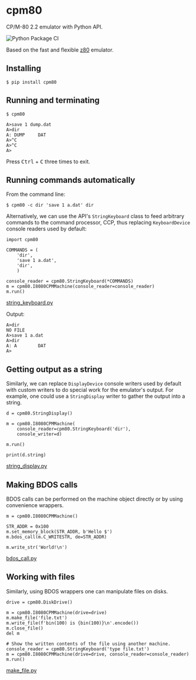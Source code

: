 # cpm80
CP/M-80 2.2 emulator with Python API.

![Python Package CI](https://github.com/kosarev/cpm80/actions/workflows/python-package.yml/badge.svg)


Based on the fast and flexible [z80](https://github.com/kosarev/z80) emulator.


## Installing

```shell
$ pip install cpm80
```


## Running and terminating

```
$ cpm80

A>save 1 dump.dat
A>dir
A: DUMP     DAT
A>^C
A>^C
A>
```

Press <kbd>Ctrl</kbd> + <kbd>C</kbd> three times to exit.


## Running commands automatically

From the command line:

```shell
$ cpm80 -c dir 'save 1 a.dat' dir
```

Alternatively, we can use the API's `StringKeyboard` class to
feed arbitrary commands to the command processor, CCP, thus
replacing `KeyboardDevice` console readers used by default:

```python3
import cpm80

COMMANDS = (
    'dir',
    'save 1 a.dat',
    'dir',
    )

console_reader = cpm80.StringKeyboard(*COMMANDS)
m = cpm80.I8080CPMMachine(console_reader=console_reader)
m.run()
```
[string_keyboard.py](https://github.com/kosarev/cpm80/blob/master/examples/string_keyboard.py)

Output:
```
A>dir
NO FILE
A>save 1 a.dat
A>dir
A: A        DAT
A>
```

## Getting output as a string

Similarly, we can replace `DisplayDevice` console writers used by
default with custom writers to do special work for the emulator's
output.
For example, one could use a `StringDisplay` writer to gather the
output into a string.

```python3
d = cpm80.StringDisplay()

m = cpm80.I8080CPMMachine(
    console_reader=cpm80.StringKeyboard('dir'),
    console_writer=d)

m.run()

print(d.string)
```
[string_display.py](https://github.com/kosarev/cpm80/blob/master/examples/string_display.py)


## Making BDOS calls

BDOS calls can be performed on the machine object directly or by
using convenience wrappers.

```python3
m = cpm80.I8080CPMMachine()

STR_ADDR = 0x100
m.set_memory_block(STR_ADDR, b'Hello $')
m.bdos_call(m.C_WRITESTR, de=STR_ADDR)

m.write_str('World!\n')
```
[bdos_call.py](https://github.com/kosarev/cpm80/blob/master/examples/bdos_call.py)


## Working with files

Similarly, using BDOS wrappers one can manipulate files on disks.

```python3
drive = cpm80.DiskDrive()

m = cpm80.I8080CPMMachine(drive=drive)
m.make_file('file.txt')
m.write_file(f'bin(100) is {bin(100)}\n'.encode())
m.close_file()
del m

# Show the written contents of the file using another machine.
console_reader = cpm80.StringKeyboard('type file.txt')
m = cpm80.I8080CPMMachine(drive=drive, console_reader=console_reader)
m.run()
```
[make_file.py](https://github.com/kosarev/cpm80/blob/master/examples/make_file.py)
